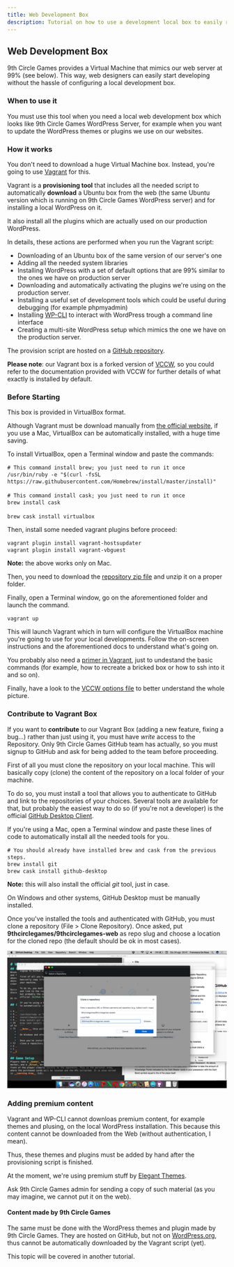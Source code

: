 ```yaml
---
title: Web Development Box
description: Tutorial on how to use a development local box to easily reproduce 9th Circle Games WordPress Server
---
```


## Web Development Box

9th Circle Games provides a Virtual Machine that mimics our web server at 99% (see below). This way, web designers  can easily start developing without the hassle of configuring a local development box.

### When to use it

You must use this tool when you need a local web development box which looks like 9th Circle Games WordPress Server, for example when you want to update the WordPress themes or plugins we use on our websites.

### How it works

You don't need to download a huge Virtual Machine box. Instead, you're going to use [Vagrant](https://www.vagrantup.com) for this.

Vagrant is a __provisioning tool__ that includes all the needed script to automatically __download__ a Ubuntu box from the web (the same Ubuntu version which is running on 9th Circle Games WordPress server) and for installing a local WordPress on it.

It also install all the plugins which are actually used on our production WordPress.

In details, these actions are performed when you run the Vagrant script:

* Downloading of an Ubuntu box of the same version of our server's one
* Adding all the needed system libraries
* Installing WordPress with a set of default options that are 99% similar to the ones we have on production server
* Downloading and automatically activating the plugins we're using on the production server.
* Installing a useful set of development tools which could be useful during debugging (for example phpmyadmin)
* Installing [WP-CLI](http://wp-cli.org) to interact with WordPress trough a command line interface
* Creating a multi-site WordPress setup which mimics the one we have on the production server.

The provision script are hosted on a [GitHub repository](https://github.com/9thcirclegames/9thcirclegames-web).

__Please note__: our Vagrant box is a forked version of [VCCW](http://vccw.cc), so you could refer to the documentation provided with VCCW for further details of what exactly is installed by default.

### Before Starting

This box is provided in VirtualBox format.

Although Vagrant must be download manually from [the official website](https://www.vagrantup.com), if you use a Mac, VirtualBox can be automatically installed, with a huge time saving.

To install VirtualBox, open a Terminal window and paste the commands:

```
# This command install brew; you just need to run it once
/usr/bin/ruby -e "$(curl -fsSL https://raw.githubusercontent.com/Homebrew/install/master/install)"

# This command install cask; you just need to run it once
brew install cask

brew cask install virtualbox
```

Then, install some needed vagrant plugins before proceed:

```
vagrant plugin install vagrant-hostsupdater
vagrant plugin install vagrant-vbguest
```


__Note:__ the above works only on Mac.

Then, you need to download the [repository zip file](https://github.com/9thcirclegames/9thcirclegames-web/archive/master.zip) and unzip it on a proper folder.

Finally, open a Terminal window, go on the aforementioned folder and launch the command.

```
vagrant up
```

This will launch Vagrant which in turn will configure the VirtualBox machine you're going to use for your local developments. Follow the on-screen instructions and the aforementioned docs to understand what's going on.

You probably also need a [primer in Vagrant](https://www.vagrantup.com/intro/index.html), just to undestand the basic commands (for example, how to recreate a bricked box or how to ssh into it and so on).

Finally, have a look to the [VCCW options file](https://github.com/9thcirclegames/9thcirclegames-web/blob/master/site.yml) to better understand the whole picture.

### Contribute to Vagrant Box

If you want to __contribute__ to our Vagrant Box (adding a new feature, fixing a bug...) rather than just using it, you must have _write_ access to the Repository. Only 9th Circle Games GitHub team has actually, so you must signup to GitHub and ask for being added to the team before proceeding.

First of all you must clone the repository on your local machine. This will basically copy (clone) the content of the repository on a local folder of your machine.

To do so, you must install a tool that allows you to authenticate to GitHub and link to the repositories of your choices. Several tools are available for that, but probably the easiest way to do so (if you're not a developer) is the official [GitHub Desktop Client](https://desktop.github.com).

If you're using a Mac, open a Terminal window and paste these lines of code to automatically install all the needed tools for you.

```
# You should already have installed brew and cask from the previous steps.
brew install git
brew cask install github-desktop
```
__Note:__ this will also install the official _git_ tool, just in case.

On Windows and other systems, GitHub Desktop must be manually installed.

Once you've installed the tools and authenticated with GitHub, you must clone a repository (File > Clone Repository). Once asked, put __9thcirclegames/9thcirclegames-web__ as repo slug and choose a location for the cloned repo (the default should be ok in most cases).

![How to clone the repository](img/dam-clone.png)

### Adding premium content

Vagrant and WP-CLI cannot downloas premium content, for example themes and plusing, on the local WordPress installation. This because this content cannot be downloaded from the Web (without authentication, I mean).

Thus, these themes and plugins must be added by hand after the provisioning script is finished.


At the moment, we're using premium stuff by [Elegant Themes](https://www.elegantthemes.com).

Ask 9th Circle Games admin for sending a copy of such material (as you may imagine, we cannot put it on the web).

#### Content made by 9th Circle Games

The same must be done with the WordPress themes and plugin made by 9th Circle Games. They are hosted on GitHub, but not on [WordPress.org](https://wordpress.org), thus cannot be automatically downloaded by the Vagrant script (yet).

This topic will be covered in another tutorial.